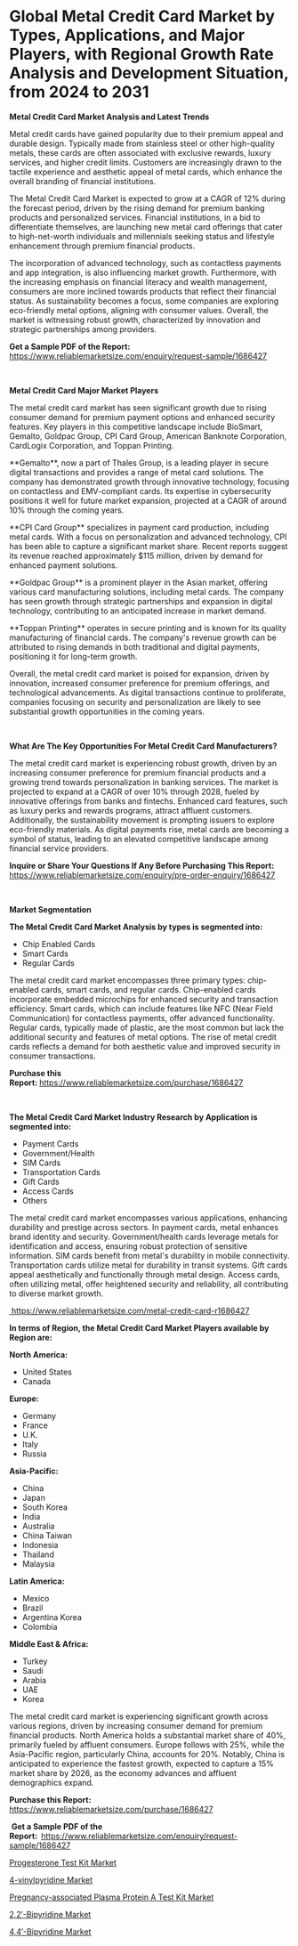 <p><h1>Global Metal Credit Card Market by Types, Applications, and Major Players, with Regional Growth Rate Analysis and Development Situation, from 2024 to 2031</h1></p><p><strong>Metal Credit Card Market Analysis and Latest Trends</strong></p>
<p><p>Metal credit cards have gained popularity due to their premium appeal and durable design. Typically made from stainless steel or other high-quality metals, these cards are often associated with exclusive rewards, luxury services, and higher credit limits. Customers are increasingly drawn to the tactile experience and aesthetic appeal of metal cards, which enhance the overall branding of financial institutions.</p><p>The Metal Credit Card Market is expected to grow at a CAGR of 12% during the forecast period, driven by the rising demand for premium banking products and personalized services. Financial institutions, in a bid to differentiate themselves, are launching new metal card offerings that cater to high-net-worth individuals and millennials seeking status and lifestyle enhancement through premium financial products.</p><p>The incorporation of advanced technology, such as contactless payments and app integration, is also influencing market growth. Furthermore, with the increasing emphasis on financial literacy and wealth management, consumers are more inclined towards products that reflect their financial status. As sustainability becomes a focus, some companies are exploring eco-friendly metal options, aligning with consumer values. Overall, the market is witnessing robust growth, characterized by innovation and strategic partnerships among providers.</p></p>
<p><strong>Get a Sample PDF of the Report:&nbsp;</strong> <a href="https://www.reliablemarketsize.com/enquiry/request-sample/1686427?utm_campaign=1173&utm_medium=2&utm_source=Github&utm_content=ia&utm_term=16102024&utm_id=metal-credit-card">https://www.reliablemarketsize.com/enquiry/request-sample/1686427</a></p>
<p>&nbsp;</p>
<p><strong>Metal Credit Card Major Market Players</strong></p>
<p><p>The metal credit card market has seen significant growth due to rising consumer demand for premium payment options and enhanced security features. Key players in this competitive landscape include BioSmart, Gemalto, Goldpac Group, CPI Card Group, American Banknote Corporation, CardLogix Corporation, and Toppan Printing.</p><p>**Gemalto**, now a part of Thales Group, is a leading player in secure digital transactions and provides a range of metal card solutions. The company has demonstrated growth through innovative technology, focusing on contactless and EMV-compliant cards. Its expertise in cybersecurity positions it well for future market expansion, projected at a CAGR of around 10% through the coming years.</p><p>**CPI Card Group** specializes in payment card production, including metal cards. With a focus on personalization and advanced technology, CPI has been able to capture a significant market share. Recent reports suggest its revenue reached approximately $115 million, driven by demand for enhanced payment solutions.</p><p>**Goldpac Group** is a prominent player in the Asian market, offering various card manufacturing solutions, including metal cards. The company has seen growth through strategic partnerships and expansion in digital technology, contributing to an anticipated increase in market demand.</p><p>**Toppan Printing** operates in secure printing and is known for its quality manufacturing of financial cards. The company's revenue growth can be attributed to rising demands in both traditional and digital payments, positioning it for long-term growth.</p><p>Overall, the metal credit card market is poised for expansion, driven by innovation, increased consumer preference for premium offerings, and technological advancements. As digital transactions continue to proliferate, companies focusing on security and personalization are likely to see substantial growth opportunities in the coming years.</p></p>
<p>&nbsp;</p>
<p><strong>What Are The Key Opportunities For Metal Credit Card Manufacturers?</strong></p>
<p><p>The metal credit card market is experiencing robust growth, driven by an increasing consumer preference for premium financial products and a growing trend towards personalization in banking services. The market is projected to expand at a CAGR of over 10% through 2028, fueled by innovative offerings from banks and fintechs. Enhanced card features, such as luxury perks and rewards programs, attract affluent customers. Additionally, the sustainability movement is prompting issuers to explore eco-friendly materials. As digital payments rise, metal cards are becoming a symbol of status, leading to an elevated competitive landscape among financial service providers.</p></p>
<p><strong>Inquire or Share Your Questions If Any Before Purchasing This Report:</strong> <a href="https://www.reliablemarketsize.com/enquiry/pre-order-enquiry/1686427?utm_campaign=1173&utm_medium=2&utm_source=Github&utm_content=ia&utm_term=16102024&utm_id=metal-credit-card">https://www.reliablemarketsize.com/enquiry/pre-order-enquiry/1686427</a></p>
<p>&nbsp;</p>
<p><strong>Market Segmentation</strong></p>
<p><strong>The Metal Credit Card Market Analysis by types is segmented into:</strong></p>
<p><ul><li>Chip Enabled Cards</li><li>Smart Cards</li><li>Regular Cards</li></ul></p>
<p><p>The metal credit card market encompasses three primary types: chip-enabled cards, smart cards, and regular cards. Chip-enabled cards incorporate embedded microchips for enhanced security and transaction efficiency. Smart cards, which can include features like NFC (Near Field Communication) for contactless payments, offer advanced functionality. Regular cards, typically made of plastic, are the most common but lack the additional security and features of metal options. The rise of metal credit cards reflects a demand for both aesthetic value and improved security in consumer transactions.</p></p>
<p><strong>Purchase this Report:&nbsp;</strong><a href="https://www.reliablemarketsize.com/purchase/1686427?utm_campaign=1173&utm_medium=2&utm_source=Github&utm_content=ia&utm_term=16102024&utm_id=metal-credit-card">https://www.reliablemarketsize.com/purchase/1686427</a></p>
<p>&nbsp;</p>
<p><strong>The Metal Credit Card Market Industry Research by Application is segmented into:</strong></p>
<p><ul><li>Payment Cards</li><li>Government/Health</li><li>SIM Cards</li><li>Transportation Cards</li><li>Gift Cards</li><li>Access Cards</li><li>Others</li></ul></p>
<p><p>The metal credit card market encompasses various applications, enhancing durability and prestige across sectors. In payment cards, metal enhances brand identity and security. Government/health cards leverage metals for identification and access, ensuring robust protection of sensitive information. SIM cards benefit from metal's durability in mobile connectivity. Transportation cards utilize metal for durability in transit systems. Gift cards appeal aesthetically and functionally through metal design. Access cards, often utilizing metal, offer heightened security and reliability, all contributing to diverse market growth.</p></p>
<p><a href="https://www.reliablemarketsize.com/metal-credit-card-r1686427?utm_campaign=1173&utm_medium=2&utm_source=Github&utm_content=ia&utm_term=16102024&utm_id=metal-credit-card">&nbsp;https://www.reliablemarketsize.com/metal-credit-card-r1686427</a></p>
<p><strong>In terms of Region, the Metal Credit Card Market Players available by Region are:</strong></p>
<p>
    <p> <strong> North America: </strong>
        <ul>
            <li>United States</li>
            <li>Canada</li>
        </ul>
        </p> 
    <p> <strong> Europe: </strong>
        <ul>
            <li>Germany</li>
            <li>France</li>
            <li>U.K.</li>
            <li>Italy</li>
            <li>Russia</li>
        </ul>
        </p> 
    <p> <strong> Asia-Pacific: </strong>
        <ul>
            <li>China</li>
            <li>Japan</li>
            <li>South Korea</li>
            <li>India</li>
            <li>Australia</li>
            <li>China Taiwan</li>
            <li>Indonesia</li>
            <li>Thailand</li>
            <li>Malaysia</li>
        </ul>
        </p> 
    <p> <strong> Latin America: </strong>
        <ul>
            <li>Mexico</li>
            <li>Brazil</li>
            <li>Argentina Korea</li>
            <li>Colombia</li>
        </ul>
        </p> 
    <p> <strong> Middle East & Africa: </strong>
        <ul>
            <li>Turkey</li>
            <li>Saudi</li>
            <li>Arabia</li>
            <li>UAE</li>
            <li>Korea</li>
        </ul>
    </p>
    </p>
<p><p>The metal credit card market is experiencing significant growth across various regions, driven by increasing consumer demand for premium financial products. North America holds a substantial market share of 40%, primarily fueled by affluent consumers. Europe follows with 25%, while the Asia-Pacific region, particularly China, accounts for 20%. Notably, China is anticipated to experience the fastest growth, expected to capture a 15% market share by 2026, as the economy advances and affluent demographics expand.</p></p>
<p><strong>Purchase this Report: </strong><a href="https://www.reliablemarketsize.com/purchase/1686427?utm_campaign=1173&utm_medium=2&utm_source=Github&utm_content=ia&utm_term=16102024&utm_id=metal-credit-card">https://www.reliablemarketsize.com/purchase/1686427</a></p>
<p>&nbsp;<strong>Get a Sample PDF of the Report:&nbsp;&nbsp;</strong><a href="https://www.reliablemarketsize.com/enquiry/request-sample/1686427?utm_campaign=1173&utm_medium=2&utm_source=Github&utm_content=ia&utm_term=16102024&utm_id=metal-credit-card">https://www.reliablemarketsize.com/enquiry/request-sample/1686427</a></p>
<p><strong></strong></p>
<p><p><a href="https://github.com/melodyvssta/Market-Research-Report-List-1/blob/main/progesterone-test-kit-market.md?utm_campaign=1173&utm_medium=2&utm_source=Github&utm_content=ia&utm_term=16102024&utm_id=metal-credit-card">Progesterone Test Kit Market</a></p><p><a href="https://www.linkedin.com/pulse/market-forecasting-change-global-4-vinylpyridine-dynamics-future-rei8c?trk=public_post_embed_feed-article-content&utm_campaign=1173&utm_medium=2&utm_source=Github&utm_content=ia&utm_term=16102024&utm_id=metal-credit-card">4-vinylpyridine Market</a></p><p><a href="https://github.com/halleabdon2v1s/Market-Research-Report-List-1/blob/main/pregnancy-associated-plasma-protein-a-test-kit-market.md?utm_campaign=1173&utm_medium=2&utm_source=Github&utm_content=ia&utm_term=16102024&utm_id=metal-credit-card">Pregnancy-associated Plasma Protein A Test Kit Market</a></p><p><a href="https://www.linkedin.com/pulse/22-bipyridine-market-ecosystem-competitive-landscape-strategic-djnzc?trk=public_post_embed_feed-article-content&utm_campaign=1173&utm_medium=2&utm_source=Github&utm_content=ia&utm_term=16102024&utm_id=metal-credit-card">2,2′-Bipyridine Market</a></p><p><a href="https://www.linkedin.com/pulse/future-44-bipyridine-market-global-forecast-trends-2024--apgwc?trk=public_post_embed_feed-article-content&utm_campaign=1173&utm_medium=2&utm_source=Github&utm_content=ia&utm_term=16102024&utm_id=metal-credit-card">4,4′-Bipyridine Market</a></p></p>
